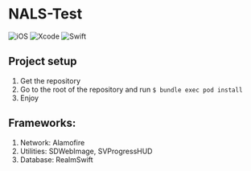 # NALS-Test

![iOS](https://img.shields.io/badge/iOS-13.4-000000?style=flat&logo=Apple&logoColor=000000)
![Xcode](https://img.shields.io/badge/Xcode-13.0-147EFB?style=flat&logo=Xcode&logoColor=147EFB)
![Swift](https://img.shields.io/badge/Swift-5-FA7343?style=flat&logo=swift&logoColor=FA7343)

## Project setup
1. Get the repository
2. Go to the root of the repository and run `$ bundle exec pod install`
3. Enjoy

## Frameworks:
1. Network: Alamofire
2. Utilities: SDWebImage, SVProgressHUD
3. Database: RealmSwift
